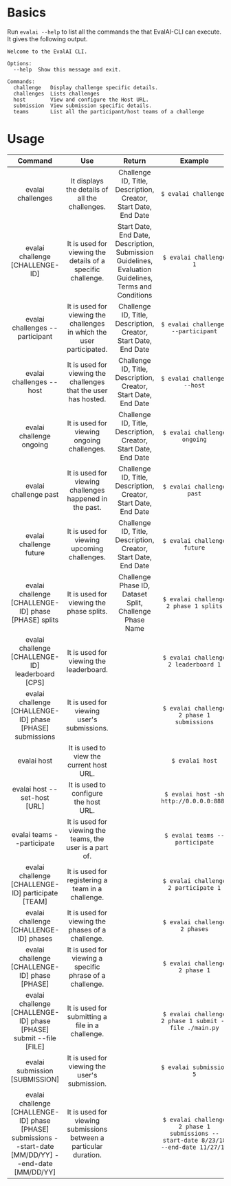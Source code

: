 # Basics
Run `evalai --help` to list all the commands the that EvalAI-CLI can execute.
It gives the following output.

```` 
Welcome to the EvalAI CLI.

Options:
  --help  Show this message and exit.

Commands:
  challenge   Display challenge specific details.
  challenges  Lists challenges
  host        View and configure the Host URL.
  submission  View submission specific details.
  teams       List all the participant/host teams of a challenge
````

# Usage

|                                                 Command                                                 	|                                  Use                                  	|                                                 Return                                                	|                                       Example                                       	|
|:-------------------------------------------------------------------------------------------------------:	|:---------------------------------------------------------------------:	|:-----------------------------------------------------------------------------------------------------:	|:-----------------------------------------------------------------------------------:	|
|                                            evalai challenges                                            	|             It displays the details of all the challenges.            	|                    Challenge ID, Title, Description, Creator, Start Date, End Date                    	|                                `$ evalai challenges`                                	|
|                                     evalai challenge [CHALLENGE-ID]                                     	|      It is used for viewing the details of a specific challenge.      	| Start Date, End Date, Description, Submission Guidelines, Evaluation Guidelines, Terms and Conditions 	|                                `$ evalai challenge 1`                               	|
|                                     evalai challenges --participant                                     	| It is used for viewing the challenges in which the user participated. 	|                    Challenge ID, Title, Description, Creator, Start Date, End Date                    	|                         `$ evalai challenges --participant`                         	|
|                                         evalai challenges --host                                        	|    It is used for viewing the challenges that the user has hosted.    	|                    Challenge ID, Title, Description, Creator, Start Date, End Date                    	|                             `$ evalai challenges --host`                            	|
|                                         evalai challenge ongoing                                        	|               It is used for viewing ongoing challenges.              	|                    Challenge ID, Title, Description, Creator, Start Date, End Date                    	|                             `$ evalai challenge ongoing`                            	|
|                                          evalai challenge past                                          	|        It is used for viewing challenges happened in the past.        	|                    Challenge ID, Title, Description, Creator, Start Date, End Date                    	|                              `$ evalai challenge past`                              	|
|                                         evalai challenge future                                         	|              It is used for viewing upcoming challenges.              	|                    Challenge ID, Title, Description, Creator, Start Date, End Date                    	|                             `$ evalai challenge future`                             	|
|                           evalai challenge [CHALLENGE-ID] phase [PHASE] splits                          	|                It is used for viewing the phase splits.               	|                        Challenge Phase ID, Dataset Split, Challenge Phase Name                        	|                        `$ evalai challenge 2 phase 1 splits`                        	|
|                            evalai challenge [CHALLENGE-ID] leaderboard [CPS]                            	|                It is used for viewing the leaderboard.                	|                                                                                                       	|                         `$ evalai challenge 2 leaderboard 1`                        	|
|                        evalai challenge [CHALLENGE-ID] phase [PHASE] submissions                        	|               It is used for viewing user's submissions.              	|                                                                                                       	|                      `$ evalai challenge 2 phase 1 submissions`                     	|
|                                               evalai host                                               	|                It is used to view the current host URL.               	|                                                                                                       	|                                   `$ evalai host`                                   	|
|                                       evalai host --set-host [URL]                                      	|                 It is used to configure the host URL.                 	|                                                                                                       	|                       `$ evalai host -sh http://0.0.0.0:8888`                       	|
|                                        evalai teams --participate                                       	|        It is used for viewing the teams, the user is a part of.       	|                                                                                                       	|                            `$ evalai teams --participate`                           	|
|                            evalai challenge [CHALLENGE-ID] participate [TEAM]                           	|           It is used for registering a team in a challenge.           	|                                                                                                       	|                         `$ evalai challenge 2 participate 1`                        	|
|                                  evalai challenge [CHALLENGE-ID] phases                                 	|           It is used for viewing the phases of a challenge.           	|                                                                                                       	|                            `$ evalai challenge 2 phases`                            	|
|                              evalai challenge [CHALLENGE-ID] phase [PHASE]                              	|        It is used for viewing a specific phrase of a challenge.       	|                                                                                                       	|                            `$ evalai challenge 2 phase 1`                           	|
|                    evalai challenge [CHALLENGE-ID] phase [PHASE] submit --file [FILE]                   	|            It is used for submitting a file in a challenge.           	|                                                                                                       	|                `$ evalai challenge 2 phase 1 submit --file ./main.py`               	|
|                                      evalai submission [SUBMISSION]                                     	|             It is used for viewing the user's submission.             	|                                                                                                       	|                               `$ evalai submission 5`                               	|
| evalai challenge [CHALLENGE-ID] phase [PHASE] submissions --start-date [MM/DD/YY] --end-date [MM/DD/YY] 	|   It is used for viewing submissions between a particular duration.   	|                                                                                                       	| `$ evalai challenge 2 phase 1 submissions --start-date 8/23/18 --end-date 11/27/18` 	|
